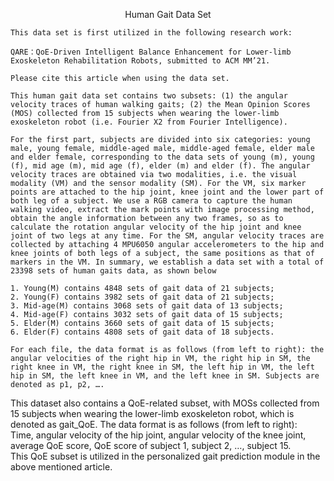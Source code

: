<p align="center">Human Gait Data Set</p>  

    This data set is first utilized in the following research work:  
  
    QARE：QoE-Driven Intelligent Balance Enhancement for Lower-limb Exoskeleton Rehabilitation Robots, submitted to ACM MM’21.  
  
    Please cite this article when using the data set.   
  
    This human gait data set contains two subsets: (1) the angular velocity traces of human walking gaits; (2) the Mean Opinion Scores (MOS) collected from 15 subjects when wearing the lower-limb exoskeleton robot (i.e. Fourier X2 from Fourier Intelligence).  
  
    For the first part, subjects are divided into six categories: young male, young female, middle-aged male, middle-aged female, elder male and elder female, corresponding to the data sets of young (m), young (f), mid age (m), mid age (f), elder (m) and elder (f). The angular velocity traces are obtained via two modalities, i.e. the visual modality (VM) and the sensor modality (SM). For the VM, six marker points are attached to the hip joint, knee joint and the lower part of both leg of a subject. We use a RGB camera to capture the human walking video, extract the mark points with image processing method, obtain the angle information between any two frames, so as to calculate the rotation angular velocity of the hip joint and knee joint of two legs at any time. For the SM, angular velocity traces are collected by attaching 4 MPU6050 angular accelerometers to the hip and knee joints of both legs of a subject, the same positions as that of markers in the VM. In summary, we establish a data set with a total of 23398 sets of human gaits data, as shown below  
  
    1. Young(M) contains 4848 sets of gait data of 21 subjects;
    2. Young(F) contains 3982 sets of gait data of 21 subjects;
    3. Mid-age(M) contains 3068 sets of gait data of 13 subjects;
    4. Mid-age(F) contains 3032 sets of gait data of 15 subjects;
    5. Elder(M) contains 3660 sets of gait data of 15 subjects;
    6. Elder(F) contains 4808 sets of gait data of 18 subjects.  
  
    For each file, the data format is as follows (from left to right): the angular velocities of the right hip in VM, the right hip in SM, the right knee in VM, the right knee in SM, the left hip in VM, the left hip in SM, the left knee in VM, and the left knee in SM. Subjects are denoted as p1, p2, ….  

This dataset also contains a QoE-related subset, with MOSs collected from 15 subjects when wearing the lower-limb exoskeleton robot, which is denoted as gait_QoE. The data format is as follows (from left to right):  
Time, angular velocity of the hip joint, angular velocity of the knee joint, average QoE score, QoE score of subject 1, subject 2, …, subject 15.  
This QoE subset is utilized in the personalized gait prediction module in the above mentioned article.  




